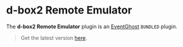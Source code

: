 # d-box2 Remote Emulator

The **d-box2 Remote Emulator** plugin is an [EventGhost](https://github.com/EventGhost/EventGhost) `BUNDLED` plugin.

> Get the latest version [here](https://github.com/EventGhost/EventGhost/tree/master/plugins/DBox2).